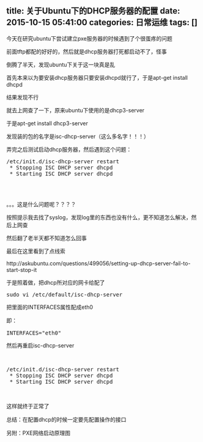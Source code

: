 title: 关于Ubuntu下的DHCP服务器的配置
date: 2015-10-15 05:41:00
categories: 日常运维
tags: []
---
<p>
	今天在研究ubuntu下尝试建立pxe服务器的时候遇到了个很蛋疼的问题
</p>
<p>
	前面tftp都配的好好的，然后就是dhcp服务器<span>打死都</span>启动不了，怪事
</p>
<p>
	倒腾了半天，发现ubuntu下关于这一块真是乱
</p>
<p>
	首先本来以为要安装dhcp服务器只要安装dhcpd就行了，于是apt-get install dhcpd
</p>
<p>
	结果发现不行
</p>
<p>
	就去上网查了一下，原来ubuntu下使用的是dhcp3-server
</p>
<p>
	于是apt-get install dhcp3-server
</p>
<p>
	发现装的包的名字是isc-dhcp-server（这么多名字！！！）
</p>
<p>
	弄完之后测试启动dhcp服务器，然后遇到这个问题：
</p>
<pre class="brush:bash; toolbar:false;">/etc/init.d/isc-dhcp-server restart
 * Stopping ISC DHCP server dhcpd                                                 [fail] 
 * Starting ISC DHCP server dhcpd                                                         * check syslog for diagnostics.
                                                                                  [fail]</pre>
<p>
	<br />
</p>
<p>
	。。。这是什么问题呢？？？？
</p>
<p>
	<!--more-->
</p>
<p>
	按照提示我去找了syslog，发现log里的东西也没有什么，更不知道怎么解决，然后上网查
</p>
<p>
	然后翻了老半天都不知道怎么回事
</p>
<p>
	最后在这里看到了点线索
</p>
<p>
	http://askubuntu.com/questions/499056/setting-up-dhcp-server-fail-to-start-stop-it
</p>
<p>
	于是照着做，把dhcp所对应的网卡给配了
</p>
<pre class="brush:bash; toolbar:false;">sudo vi /etc/default/isc-dhcp-server</pre>
<p>
	<span style="line-height:1.5;">把里面的INTERFACES属性配成eth0</span> 
</p>
<p>
	<span style="line-height:1.5;">即：</span> 
</p>
<p>
	<span style="line-height:1.5;"> </span>
</p>
<pre class="brush:bash; toolbar:false;">INTERFACES="eth0"</pre>
然后再重启isc-dhcp-server
<p>
	<br />
</p>
<p>
	<span style="line-height:1.5;"> </span>
</p>
<pre class="brush:bash; toolbar:false;">/etc/init.d/isc-dhcp-server restart
 * Stopping ISC DHCP server dhcpd                                                 [ OK ] 
 * Starting ISC DHCP server dhcpd                                                 [ OK ]</pre>
<p>
	<br />
</p>
<p>
	<span style="line-height:1.5;">这样就终于正常了</span> 
</p>
<p>
	<span style="line-height:1.5;">总结：在配置dhcp的时候一定要先配置操作的接口</span> 
</p>
<p>
	<span style="line-height:1.5;">另附：PXE网络启动原理图</span> 
</p>
<p>
	<span style="line-height:1.5;"><img src="/images/tp_old/image/20151015/20151015134139_87670.png" alt="" /><br />
</span> 
</p>